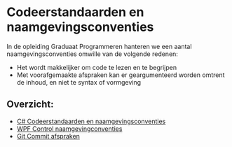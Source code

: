 # Codeerstandaarden en naamgevingsconventies

In de opleiding Graduaat Programmeren hanteren we een aantal naamgevingsconventies omwille van de volgende redenen:
 - Het wordt makkelijker om code te lezen en te begrijpen
 - Met voorafgemaakte afspraken kan er geargumenteerd worden omtrent de inhoud, en niet te syntax of vormgeving
 
## Overzicht:
 - [C# Codeerstandaarden en naamgevingsconventies](C%23%20conventions.md)
 - [WPF Control naamgevingconventies](WPF-conventions.md)
 - [Git Commit afspraken](git-commit-conventions.md)
